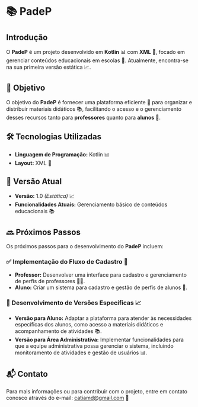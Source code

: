 # 📚 PadeP

## Introdução
O **PadeP** é um projeto desenvolvido em **Kotlin** 📊 com **XML** 📄, focado em gerenciar conteúdos educacionais em escolas 🏫. Atualmente, encontra-se na sua primeira versão estática 📈.

## 🎯 Objetivo
O objetivo do **PadeP** é fornecer uma plataforma eficiente 🚀 para organizar e distribuir materiais didáticos 📚, facilitando o acesso e o gerenciamento desses recursos tanto para **professores** quanto para **alunos** 📝.

## 🛠 Tecnologias Utilizadas
- **Linguagem de Programação:** Kotlin 📊
- **Layout:** XML 📄

## 📌 Versão Atual
- **Versão:** 1.0 *(Estática)* 📈
- **Funcionalidades Atuais:** Gerenciamento básico de conteúdos educacionais 📚

## 🔜 Próximos Passos
Os próximos passos para o desenvolvimento do **PadeP** incluem:

### ✅ Implementação do Fluxo de Cadastro 📝
- **Professor:** Desenvolver uma interface para cadastro e gerenciamento de perfis de professores 👨‍🏫.
- **Aluno:** Criar um sistema para cadastro e gestão de perfis de alunos 👧.

### 🔄 Desenvolvimento de Versões Específicas 📈
- **Versão para Aluno:** Adaptar a plataforma para atender às necessidades específicas dos alunos, como acesso a materiais didáticos e acompanhamento de atividades 📚.
- **Versão para Área Administrativa:** Implementar funcionalidades para que a equipe administrativa possa gerenciar o sistema, incluindo monitoramento de atividades e gestão de usuários 📊.

## 📬 Contato
Para mais informações ou para contribuir com o projeto, entre em contato conosco através do e-mail: [catiamd@gmail.com](mailto:catiamd@gmail.com) 📧
